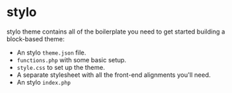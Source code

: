 # stylo
stylo theme contains all of the boilerplate you need to get started building a block-based theme: 

- An stylo `theme.json` file. 
- `functions.php` with some basic setup.
- `style.css` to set up the theme.
- A separate stylesheet with all the front-end alignments you'll need. 
- An stylo `index.php`
